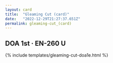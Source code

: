 ```yaml
---
layout: card
title:  "Gleaming Cut (card)"
date:   "2022-12-29T21:27:37.651Z"
permalink: gleaming-cut_(card)
---
```


## DOA 1st &middot; EN-260 U

{% include templates/gleaming-cut-doa1e.html %}
